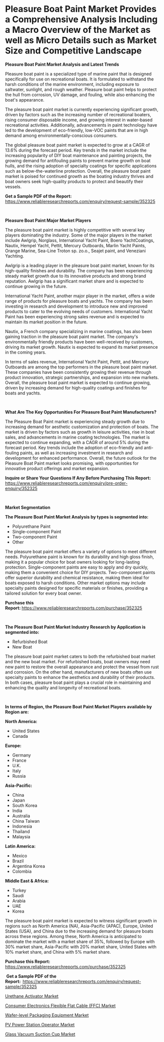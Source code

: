 <p><h1>Pleasure Boat Paint Market Provides a Comprehensive Analysis Including a Macro Overview of the Market as well as Micro Details such as Market Size and Competitive Landscape</h1></p><p><strong>Pleasure Boat Paint Market Analysis and Latest Trends</strong></p>
<p><p>Pleasure boat paint is a specialized type of marine paint that is designed specifically for use on recreational boats. It is formulated to withstand the harsh conditions of the marine environment, including exposure to saltwater, sunlight, and rough weather. Pleasure boat paint helps to protect the hull from corrosion, UV damage, and fouling, while also enhancing the boat's appearance.</p><p>The pleasure boat paint market is currently experiencing significant growth, driven by factors such as the increasing number of recreational boaters, rising consumer disposable income, and growing interest in water-based recreational activities. Additionally, advancements in paint technology have led to the development of eco-friendly, low-VOC paints that are in high demand among environmentally-conscious consumers.</p><p>The global pleasure boat paint market is expected to grow at a CAGR of 13.6% during the forecast period. Key trends in the market include the increasing popularity of DIY boat maintenance and painting projects, the growing demand for antifouling paints to prevent marine growth on boat hulls, and the rising adoption of specialty coatings for specific applications such as below-the-waterline protection. Overall, the pleasure boat paint market is poised for continued growth as the boating industry thrives and boat owners seek high-quality products to protect and beautify their vessels.</p></p>
<p><strong>Get a Sample PDF of the Report:&nbsp;</strong> <a href="https://www.reliableresearchreports.com/enquiry/request-sample/352325">https://www.reliableresearchreports.com/enquiry/request-sample/352325</a></p>
<p>&nbsp;</p>
<p><strong>Pleasure Boat Paint Major Market Players</strong></p>
<p><p>The pleasure boat paint market is highly competitive with several key players dominating the industry. Some of the major players in the market include Awlgrip, Norglass, International Yacht Paint, Boero YachtCoatings, Nautix, Hempel Yacht, Pettit, Mercury Outboards, Marlin Yacht Paints, Orange Marine, Sea-Line Troton sp. zo.o., Seajet paint, and Veneziani Yachting.</p><p>Awlgrip is a leading player in the pleasure boat paint market, known for its high-quality finishes and durability. The company has been experiencing steady market growth due to its innovative products and strong brand reputation. Awlgrip has a significant market share and is expected to continue growing in the future.</p><p>International Yacht Paint, another major player in the market, offers a wide range of products for pleasure boats and yachts. The company has been investing in research and development to introduce new and improved products to cater to the evolving needs of customers. International Yacht Paint has been experiencing strong sales revenue and is expected to maintain its market position in the future.</p><p>Nautix, a French company specializing in marine coatings, has also been gaining traction in the pleasure boat paint market. The company's environmentally friendly products have been well-received by customers, driving its market growth. Nautix is expected to expand its market presence in the coming years.</p><p>In terms of sales revenue, International Yacht Paint, Pettit, and Mercury Outboards are among the top performers in the pleasure boat paint market. These companies have been consistently growing their revenue through product innovation, strategic partnerships, and expansion into new markets. Overall, the pleasure boat paint market is expected to continue growing, driven by increasing demand for high-quality coatings and finishes for boats and yachts.</p></p>
<p>&nbsp;</p>
<p><strong>What Are The Key Opportunities For Pleasure Boat Paint Manufacturers?</strong></p>
<p><p>The Pleasure Boat Paint market is experiencing steady growth due to increasing demand for aesthetic customization and protection of boats. The market is driven by factors such as growth in leisure activities, rise in boat sales, and advancements in marine coating technologies. The market is expected to continue expanding, with a CAGR of around 5% during the forecast period. Key trends include the adoption of eco-friendly and anti-fouling paints, as well as increasing investment in research and development for enhanced performance. Overall, the future outlook for the Pleasure Boat Paint market looks promising, with opportunities for innovative product offerings and market expansion.</p></p>
<p><strong>Inquire or Share Your Questions If Any Before Purchasing This Report:</strong> <a href="https://www.reliableresearchreports.com/enquiry/pre-order-enquiry/352325">https://www.reliableresearchreports.com/enquiry/pre-order-enquiry/352325</a></p>
<p>&nbsp;</p>
<p><strong>Market Segmentation</strong></p>
<p><strong>The Pleasure Boat Paint Market Analysis by types is segmented into:</strong></p>
<p><ul><li>Polyurethane Paint</li><li>Single-component Paint</li><li>Two-component Paint</li><li>Other</li></ul></p>
<p><p>The pleasure boat paint market offers a variety of options to meet different needs. Polyurethane paint is known for its durability and high gloss finish, making it a popular choice for boat owners looking for long-lasting protection. Single-component paints are easy to apply and dry quickly, making them a convenient choice for DIY projects. Two-component paints offer superior durability and chemical resistance, making them ideal for boats exposed to harsh conditions. Other market options may include specialty paints designed for specific materials or finishes, providing a tailored solution for every boat owner.</p></p>
<p><strong>Purchase this Report:&nbsp;</strong><a href="https://www.reliableresearchreports.com/purchase/352325">https://www.reliableresearchreports.com/purchase/352325</a></p>
<p>&nbsp;</p>
<p><strong>The Pleasure Boat Paint Market Industry Research by Application is segmented into:</strong></p>
<p><ul><li>Refurbished Boat</li><li>New Boat</li></ul></p>
<p><p>The pleasure boat paint market caters to both the refurbished boat market and the new boat market. For refurbished boats, boat owners may need new paint to restore the overall appearance and protect the vessel from rust and corrosion. On the other hand, manufacturers of new boats often use specialty paints to enhance the aesthetics and durability of their products. In both cases, pleasure boat paint plays a crucial role in maintaining and enhancing the quality and longevity of recreational boats.</p></p>
<p>&nbsp;</p>
<p><strong>In terms of Region, the Pleasure Boat Paint Market Players available by Region are:</strong></p>
<p>
    <p> <strong> North America: </strong>
        <ul>
            <li>United States</li>
            <li>Canada</li>
        </ul>
        </p> 
    <p> <strong> Europe: </strong>
        <ul>
            <li>Germany</li>
            <li>France</li>
            <li>U.K.</li>
            <li>Italy</li>
            <li>Russia</li>
        </ul>
        </p> 
    <p> <strong> Asia-Pacific: </strong>
        <ul>
            <li>China</li>
            <li>Japan</li>
            <li>South Korea</li>
            <li>India</li>
            <li>Australia</li>
            <li>China Taiwan</li>
            <li>Indonesia</li>
            <li>Thailand</li>
            <li>Malaysia</li>
        </ul>
        </p> 
    <p> <strong> Latin America: </strong>
        <ul>
            <li>Mexico</li>
            <li>Brazil</li>
            <li>Argentina Korea</li>
            <li>Colombia</li>
        </ul>
        </p> 
    <p> <strong> Middle East & Africa: </strong>
        <ul>
            <li>Turkey</li>
            <li>Saudi</li>
            <li>Arabia</li>
            <li>UAE</li>
            <li>Korea</li>
        </ul>
    </p>
    </p>
<p><p>The pleasure boat paint market is expected to witness significant growth in regions such as North America (NA), Asia-Pacific (APAC), Europe, United States (USA), and China due to the increasing demand for pleasure boats across these regions. Among these, North America is anticipated to dominate the market with a market share of 35%, followed by Europe with 30% market share, Asia-Pacific with 20% market share, United States with 10% market share, and China with 5% market share.</p></p>
<p><strong>Purchase this Report: </strong><a href="https://www.reliableresearchreports.com/purchase/352325">https://www.reliableresearchreports.com/purchase/352325</a></p>
<p>&nbsp;<strong>Get a Sample PDF of the Report:&nbsp;&nbsp;</strong><a href="https://www.reliableresearchreports.com/enquiry/request-sample/352325">https://www.reliableresearchreports.com/enquiry/request-sample/352325</a></p>
<p><strong></strong></p>
<p><p><a href="https://view.publitas.com/reportprime-1/urethane-activator-market-challenges-opportunities-and-growth-drivers-and-major-market-players-forecasted-for-period-from-2024-2031/">Urethane Activator Market</a></p><p><a href="https://github.com/RichRobinson5/Market-Research-Report-List-4/blob/main/consumer-electronics-flexible-flat-cable-ffc-market.md">Consumer Electronics Flexible Flat Cable (FFC) Market</a></p><p><a href="https://crocus-run-b5a.notion.site/Wafer-level-Packaging-Equipment-Market-Furnish-Information-about-Market-Size-Market-Share-Market-D-4badcb92a04f4138abe44b6d3a26480f">Wafer-level Packaging Equipment Market</a></p><p><a href="https://metal-farmhouse-e95.notion.site/PV-Power-Station-Operator-Market-Size-and-Examines-its-Market-Scope-with-a-Primary-Focus-on-Growth-b2ed5ba0530d44deb03aaa3b5143870b">PV Power Station Operator Market</a></p><p><a href="https://view.publitas.com/reportprime-1/glass-vacuum-suction-cup-market-provides-detailed-segmentation-of-this-market-based-on-type-application-and-region-and-forecast-for-the-period-from-2024-2031/">Glass Vacuum Suction Cup Market</a></p></p>